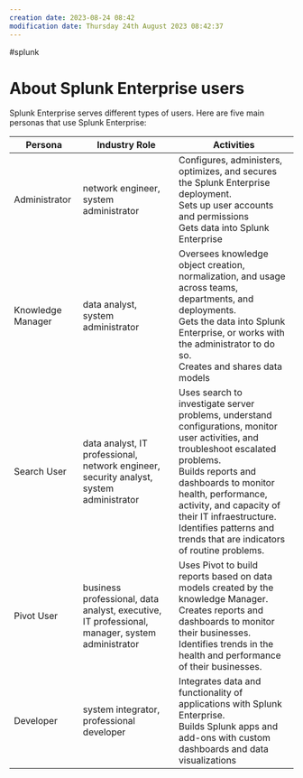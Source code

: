```yaml
---
creation date: 2023-08-24 08:42
modification date: Thursday 24th August 2023 08:42:37
---
```

#splunk 
# About Splunk Enterprise users

Splunk Enterprise serves different types of users. Here are five main personas that use Splunk Enterprise:

| Persona           | Industry Role                                                                                  | Activities                                                                                                                                                                                                                                                                                                                               |
| ----------------- | ---------------------------------------------------------------------------------------------- | ---------------------------------------------------------------------------------------------------------------------------------------------------------------------------------------------------------------------------------------------------------------------------------------------------------------------------------------- |
| Administrator     | network engineer, system administrator                                                         | Configures, administers, optimizes, and secures the Splunk Enterprise deployment. <br> Sets up user accounts and permissions <br> Gets data into Splunk Enterprise                                                                                                                                                                       |
| Knowledge Manager | data analyst, system administrator                                                             | Oversees knowledge object creation, normalization, and usage across teams, departments, and deployments. <br> Gets the data into Splunk Enterprise, or works with the administrator to do so. <br> Creates and shares data models                                                                                                        |
| Search User       | data analyst, IT professional, network engineer, security analyst, system administrator        | Uses search to investigate server problems, understand configurations, monitor user activities, and troubleshoot escalated problems. <br> Builds reports and dashboards to monitor health, performance, activity, and capacity of their IT infraestructure. <br> Identifies patterns and trends that are indicators of routine problems. |
| Pivot User        | business professional, data analyst, executive, IT professional, manager, system administrator | Uses Pivot to build reports based on data models created by the knowledge Manager. <br> Creates reports and dashboards to monitor their businesses. <br> Identifies trends in the health and performance of their businesses.                                                                                                            |
| Developer         | system integrator, professional developer                                                      | Integrates data and functionality of applications with Splunk Enterprise. <br> Builds Splunk apps and add-ons with custom dashboards and data visualizations                                                                                                                                                                                                                                                                                                                                         |
